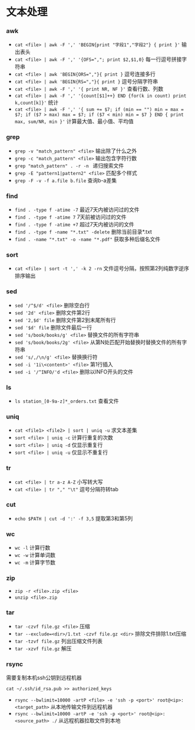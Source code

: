 # 文本处理

### awk

* `cat <file> | awk -F ',' 'BEGIN{print "字段1","字段2"} { print }'` 输出表头
* `cat <file> | awk -F ',' '{OFS=","; print $2,$1,0}` 每一行逗号拼接字符串
* `cat <file> | awk 'BEGIN{ORS=","}{ print }` 逗号连接多行
* `cat <file> | awk 'BEGIN{RS=","}{ print }`  逗号分隔字符串
* `cat <file> | awk -F ',' '{ print NR, NF }'` 查看行数、列数
* `cat <file> | awk -F ',' '{count[$1]++} END {for(k in count) print k,count[k]}'` 统计
* `cat <file> | awk -F ',' '{ sum += $7; if (min == "") min = max = $7; if ($7 > max) max = $7; if ($7 < min) min = $7 } END { print max, sum/NR, min }'` 计算最大值、最小值、平均值 

### grep

* `grep -v "match_pattern" <file>` 输出除了什么之外
* `grep -c "match_pattern" <file>` 输出包含字符行数
* `grep "match_pattern" . -r -n ` 递归搜索文件
* `grep -E "pattern1|pattern2" <file>` 匹配多个样式
* `grep -F -v -f a.file b.file` 查询b-a差集

### find

* `find . -type f -atime -7` 最近7天内被访问过的文件
* `find . -type f -atime 7`  7天前被访问过的文件
* `find . -type f -atime +7` 超过7天内被访问的文件
* `find . -type f -name "*.txt" -delete` 删除当前目录*.txt
* `find . -name "*.txt" -o -name "*.pdf"` 获取多种后缀名文件


### sort

* `cat <file> | sort -t ',' -k 2 -rn` 文件逗号分隔，按照第2列纯数字逆序排序输出

### sed

* `sed '/^$/d' <file>` 删除空白行
* `sed '2d' <file>` 删除文件第2行
* `sed '2,$d' file` 删除文件第2到末尾所有行
* `sed '$d' file` 删除文件最后一行
* `sed 's/book/books/g' <file>` 替换文件的所有字符串
* `sed 's/book/books/2g' <file>` 从第N处匹配开始替换时替换文件的所有字符串
* `sed 's/,/\n/g' <file>` 替换换行符
* `sed -i '1i\<content>' <file>` 第1行插入  
* `sed -i '/^INFO/'d <file>` 删除以INFO开头的文件

### ls

* `ls station_[0-9a-z]*_orders.txt` 查看文件 

### uniq

* `cat <file1> <file2> | sort | uniq -u` 求文本差集
* `sort <file> | uniq -c` 计算行重复的次数
* `sort <file> | uniq -d` 仅显示重复行
* `sort <file> | uniq -u` 仅显示不重复行  

### tr

* `cat <file> | tr a-z A-Z` 小写转大写
* `cat <file> | tr "," "\t"` 逗号分隔符转tab 


### cut

* `echo $PATH | cut -d ':' -f 3,5` 提取第3和第5列

### wc

* `wc -l` 计算行数
* `wc -w` 计算单词数
* `wc -m` 计算字节数

### zip

* `zip -r <file>.zip <file>`  
* `unzip <file>.zip`


### tar

* `tar -czvf file.gz <file>` 压缩
* `tar --exclude=<dir>/1.txt -czvf file.gz <dir>` 排除文件排除1.txt压缩
* `tar -tzvf file.gz` 列出压缩文件列表
* `tar -xzvf file.gz` 解压

### rsync

需要复制本机ssh公钥到远程机器

```
cat ~/.ssh/id_rsa.pub >> authorized_keys
```

* `rsync --bwlimit=10000 -artP <file> -e 'ssh -p <port>' root@<ip>:<target_path>` 从本地传输文件到远程机器
* `rsync --bwlimit=10000 -artP -e 'ssh -p <port>' root@<ip>:<source_path> ./` 从远程机器拉取文件到本地

